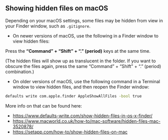 <!-- SeleniumBase Docs -->

## Showing hidden files on macOS

Depending on your macOS settings, some files may be hidden from view in your Finder window, such as ``.gitignore``.

* On newer versions of macOS, use the following in a Finder window to view hidden files:

Press the **“Command” + “Shift” + “.” (period)** keys at the same time.

(The hidden files will show up as translucent in the folder. If you want to obscure the files again, press the same “Command” + “Shift” + “.” (period) combination.)

* On older versions of macOS, use the following command in a Terminal window to view hidden files, and then reopen the Finder window:

```zsh
defaults write com.apple.finder AppleShowAllFiles -bool true
```

More info on that can be found here:<ul>
<li><a href="https://www.defaults-write.com/show-hidden-files-in-os-x-finder/">https://www.defaults-write.com/show-hidden-files-in-os-x-finder/</a></li>
<li><a href="https://www.macworld.co.uk/how-to/mac-software/hidden-files-mac-3520878/">https://www.macworld.co.uk/how-to/mac-software/hidden-files-mac-3520878/</a></li>
<li><a href="https://setapp.com/how-to/show-hidden-files-on-mac">https://setapp.com/how-to/show-hidden-files-on-mac</a></li>
</ul>
